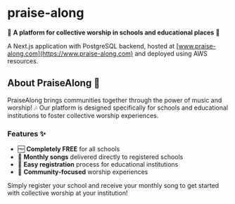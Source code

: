 # praise-along

🎵 **A platform for collective worship in schools and educational places** 🎵

A Next.js application with PostgreSQL backend, hosted at [www.praise-along.com](https://www.praise-along.com) and deployed using AWS resources.

## About PraiseAlong 🙏

PraiseAlong brings communities together through the power of music and worship! 🎶 Our platform is designed specifically for schools and educational institutions to foster collective worship experiences.

### Features ✨
- 🆓 **Completely FREE** for all schools
- 📅 **Monthly songs** delivered directly to registered schools
- 🏫 **Easy registration** process for educational institutions
- 🤝 **Community-focused** worship experiences


Simply register your school and receive your monthly song to get started with collective worship at your institution!
